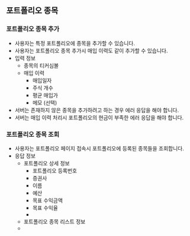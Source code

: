 
## 포트폴리오 종목
### 포트폴리오 종목 추가
- 사용자는 특정 포트폴리오에 종목을 추가할 수 있습니다.
- 사용자는 포트폴리오 종목 추가시 매입 이력도 같이 추가할 수 있습니다.
- 입력 정보
	- 종목의 티커심볼
	- 매입 이력
		- 매입일자
		- 주식 개수
		- 평균 매입가
		- 메모 (선택)
- 서버는 존재하지 않은 종목을 추가하려고 하는 경우 에러 응답을 해야 합니다.
- 서버는 매입 이력 처리시 포트폴리오의 현금이 부족한 에러 응답을 해야 합니다.

### 포트폴리오 종목 조회
- 사용자는 포트폴리오 페이지 접속시 포트폴리오에 등록된 종목들을 조회합니다.
- 응답 정보
	- 포트폴리오 상세 정보
		- 포트폴리오 등록번호
		- 증권사
		- 이름
		- 예산
		- 목표 수익금액
		- 목표 수익율
		- 
	- 포트폴리오 종목 리스트 정보
	- 